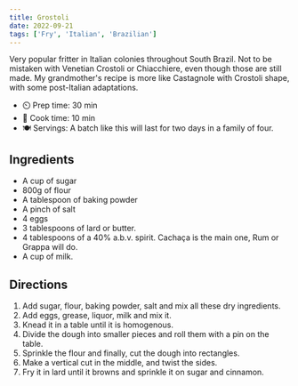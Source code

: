```yaml
---
title: Grostoli
date: 2022-09-21
tags: ['Fry', 'Italian', 'Brazilian']
---
```


Very popular fritter in Italian colonies throughout South Brazil. Not to be mistaken with Venetian Crostoli or Chiacchiere, even though those are still made. My grandmother's recipe is more like Castagnole with Crostoli shape, with some post-Italian adaptations.


- ⏲️ Prep time: 30 min
- 🍳 Cook time: 10 min
- 🍽️ Servings: A batch like this will last for two days in a family of four.

## Ingredients

- A cup of sugar
- 800g of flour
- A tablespoon of baking powder
- A pinch of salt
- 4 eggs
- 3 tablespoons of lard or butter.
- 4 tablespoons of a 40% a.b.v. spirit. Cachaça is the main one, Rum or Grappa will do.
- A cup of milk.

## Directions

1. Add sugar, flour, baking powder, salt and mix all these dry ingredients.
2. Add eggs, grease, liquor, milk and mix it.
3. Knead it in a table until it is homogenous.
4. Divide the dough into smaller pieces and roll them with a pin on the table.
5. Sprinkle the flour and finally, cut the dough into rectangles.
6. Make a vertical cut in the middle, and twist the sides.
7. Fry it in lard until it browns and sprinkle it on sugar and cinnamon.

